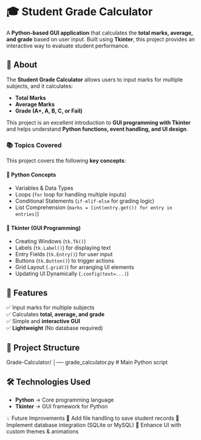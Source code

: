 # 🎓 Student Grade Calculator

A **Python-based GUI application** that calculates the **total marks, average, and grade** based on user input. Built using **Tkinter**, this project provides an interactive way to evaluate student performance.

## 📌 About
The **Student Grade Calculator** allows users to input marks for multiple subjects, and it calculates:
- **Total Marks**
- **Average Marks**
- **Grade (A+, A, B, C, or Fail)**

This project is an excellent introduction to **GUI programming with Tkinter** and helps understand **Python functions, event handling, and UI design**.

### 📚 Topics Covered
This project covers the following **key concepts**:

#### 🔹 Python Concepts
- Variables & Data Types
- Loops (`for` loop for handling multiple inputs)
- Conditional Statements (`if-elif-else` for grading logic)
- List Comprehension (`marks = [int(entry.get()) for entry in entries]`)

#### 🔹 Tkinter (GUI Programming)
- Creating Windows (`tk.Tk()`)
- Labels (`tk.Label()`) for displaying text
- Entry Fields (`tk.Entry()`) for user input
- Buttons (`tk.Button()`) to trigger actions
- Grid Layout (`.grid()`) for arranging UI elements
- Updating UI Dynamically (`.config(text=...)`)

## 🚀 Features
✅ Input marks for multiple subjects  
✅ Calculates **total, average, and grade**  
✅ Simple and **interactive GUI**  
✅ **Lightweight** (No database required)  

## 📂 Project Structure
Grade-Calculator/ │── grade_calculator.py # Main Python script


## 🛠️ Technologies Used
- **Python** → Core programming language  
- **Tkinter** → GUI framework for Python  

💡 Future Improvements
🔹 Add file handling to save student records
🔹 Implement database integration (SQLite or MySQL)
🔹 Enhance UI with custom themes & animations
